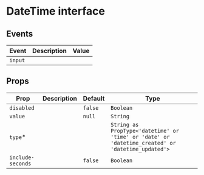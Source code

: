 # DateTime interface


## Events
| Event   | Description | Value |
|---------|-------------|-------|
| `input` |             |       |

## Props
| Prop              | Description | Default | Type                                                                                             |
|-------------------|-------------|---------|--------------------------------------------------------------------------------------------------|
| `disabled`        |             | `false` | `Boolean`                                                                                        |
| `value`           |             | `null`  | `String`                                                                                         |
| `type`*           |             |         | `String as PropType<'datetime' or 'time' or 'date' or 'datetime_created' or 'datetime_updated'>` |
| `include-seconds` |             | `false` | `Boolean`                                                                                        |
